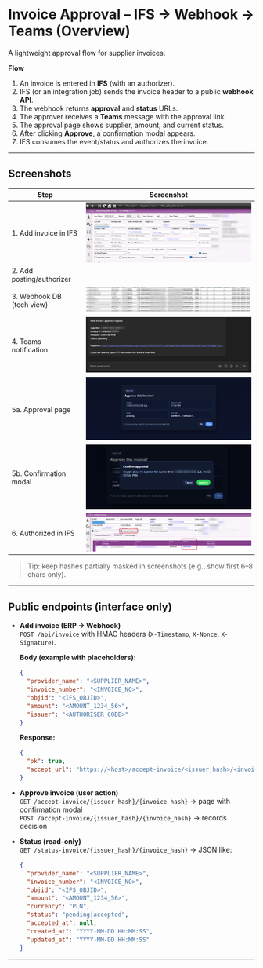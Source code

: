 # Invoice Approval – IFS → Webhook → Teams (Overview)

A lightweight approval flow for supplier invoices.

**Flow**
1. An invoice is entered in **IFS** (with an authorizer).
2. IFS (or an integration job) sends the invoice header to a public **webhook API**.
3. The webhook returns **approval** and **status** URLs.
4. The approver receives a **Teams** message with the approval link.
5. The approval page shows supplier, amount, and current status.
6. After clicking **Approve**, a confirmation modal appears.
7. IFS consumes the event/status and authorizes the invoice.

---

## Screenshots

| Step | Screenshot |
|------|------------|
| 1. Add invoice in IFS | ![Add invoice (redacted)](1_Add_invoice.png) |
| 2. Add posting/authorizer | |
| 3. Webhook DB (tech view) | ![API table (redacted)](3_tech_api_table.png) |
| 4. Teams notification | ![Teams notification (redacted)](4_teams_notification.png) |
| 5a. Approval page | ![Approve page (redacted)](4_accept_invoice.png) |
| 5b. Confirmation modal | ![Confirm modal (redacted)](4_accept_invoice_confirm.png) |
| 6. Authorized in IFS | ![Authorized (redacted)](5_invoice_accepted.png) |

> Tip: keep hashes partially masked in screenshots (e.g., show first 6–8 chars only).

---

## Public endpoints (interface only)

- **Add invoice (ERP → Webhook)**  
  `POST /api/invoice` with HMAC headers (`X-Timestamp`, `X-Nonce`, `X-Signature`).

  **Body (example with placeholders):**
  ```json
  {
    "provider_name": "<SUPPLIER_NAME>",
    "invoice_number": "<INVOICE_NO>",
    "objid": "<IFS_OBJID>",
    "amount": "<AMOUNT_1234_56>",
    "issuer": "<AUTHORISER_CODE>"
  }
  ```
  **Response:**
  ```json
  {
    "ok": true,
    "accept_url": "https://<host>/accept-invoice/<issuer_hash>/<invoice_hash>"
  }
  ```

- **Approve invoice (user action)**  
  `GET /accept-invoice/{issuer_hash}/{invoice_hash}` → page with confirmation modal  
  `POST /accept-invoice/{issuer_hash}/{invoice_hash}` → records decision

- **Status (read-only)**  
  `GET /status-invoice/{issuer_hash}/{invoice_hash}` → JSON like:
  ```json
  {
    "provider_name": "<SUPPLIER_NAME>",
    "invoice_number": "<INVOICE_NO>",
    "objid": "<IFS_OBJID>",
    "amount": "<AMOUNT_1234_56>",
    "currency": "PLN",
    "status": "pending|accepted",
    "accepted_at": null,
    "created_at": "YYYY-MM-DD HH:MM:SS",
    "updated_at": "YYYY-MM-DD HH:MM:SS"
  }
  ```

---
